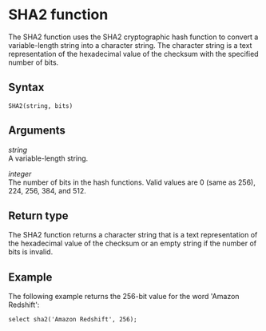 # SHA2 function<a name="SHA2"></a>

The SHA2 function uses the SHA2 cryptographic hash function to convert a variable\-length string into a character string\. The character string is a text representation of the hexadecimal value of the checksum with the specified number of bits\.

## Syntax<a name="SHA2-syntax"></a>

```
SHA2(string, bits)
```

## Arguments<a name="SHA2-arguments"></a>

 *string*   
A variable\-length string\.

 *integer*   
The number of bits in the hash functions\. Valid values are 0 \(same as 256\), 224, 256, 384, and 512\.

## Return type<a name="SHA2-returm-type"></a>

The SHA2 function returns a character string that is a text representation of the hexadecimal value of the checksum or an empty string if the number of bits is invalid\. 

## Example<a name="SHA2-example"></a>

The following example returns the 256\-bit value for the word 'Amazon Redshift': 

```
select sha2('Amazon Redshift', 256);
```